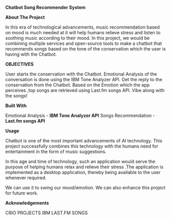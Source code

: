 **Chatbot Song Recommender System**

**About The Project**

In this era of technological advancements, music recommendation based on mood is much needed at it will help humans relieve stress and listen to soothing music according to their mood.
In this project, we would be combining multiple services and open-source tools to make a chatbot that recommends songs based on the tone of the conservation which the user is having with the Chatbot.

**OBJECTIVES**

User starts the conservation with the Chatbot.
Emotional Analysis of the conversation is done using the IBM Tone Analyzer API.
Get the reply to the conservation from the Chatbot.
Based on the Emotion which the app perceives ,top songs are retrieved using Last.fm songs API.
Vibe along with the songs!

**Built With**

Emotional Analysis - **IBM Tone Analyzer API**
Songs Recommendation - **Last.fm songs API**

**Usage**

Chatbot is one of the most important advancements of AI technology. This project successfully combines this technology with the humans need for entertainment in the form of music suggestions.

In this age and time of technology, such an application would serve the purpose of helping humans relax and relieve their stress .The application is implemented as a desktop application, thereby being available to the user whenever required.

We can use it to swing our mood/emotion. We can also enhance this project for future work.

**Acknowledgements**

CRIO PROJECTS
IBM
LAST.FM SONGS
